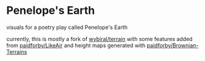 # Penelope's Earth 
visuals for a poetry play called Penelope's Earth

currently, this is mostly a fork of [wybiral/terrain](https://github.com/wybiral/terrain/) with some features added from [paidforby/LikeAir](https://github.com/paidforby/LikeAir) and height maps generated with [paidforby/Brownian-Terrains](https://github.com/paidforby/Brownian-Terrains)



